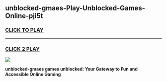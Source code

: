 
## unblocked-gmaes-Play-Unblocked-Games-Online-pji5t
<h3>
<a href="https://premium76.site?title=unblocked-gmaes&ref=25A">CLICK TO PLAY</a></h3>
<hr>

<h3>
<a href="https://premium76.site?title=unblocked-gmaes&ref=25A">CLICK 2 PLAY</a>
  
</h3>

<a href="https://premium76.site?title=unblocked-gmaes&ref=25A"><img src="https://clearcache.store/games.png"></a>


**unblocked-gmaes games unblocked: Your Gateway to Fun and Accessible Online Gaming**
